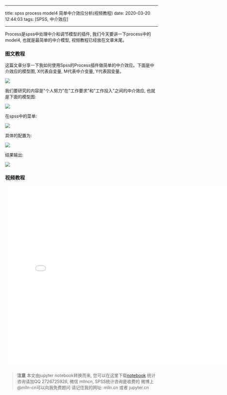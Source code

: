 
---

title: spss process model4 简单中介效应分析(视频教程)
date: 2020-03-20 12:44:03
tags: [SPSS, 中介效应]

---


Process是spss中处理中介和调节模型的插件, 我们今天要讲一下process中的model4, 也就是最简单的中介模型, 视频教程已经放在文章末尾。


<!--more-->
<!-- toc -->

### 图文教程

这篇文章分享一下我如何使用Spss的Process插件做简单的中介效应。下面是中介效应的模型图,
X代表自变量, M代表中介变量, Y代表因变量。

<img src="images/model4.png" class="img-thumbnail">

我们要研究的内容是"个人努力"在"工作要求"和"工作投入"之间的中介效应, 也就是下面的模型图:

<img src="images/model4-theory.png">

在spss中的菜单:

<img src="images/process-menue.png">

具体的配置为:

<img src="images/model4-setups.png">

结果输出:

<img src="images/model4-outcome.png">


### 视频教程

<iframe src="//player.bilibili.com/player.html?aid=97952249&bvid=BV1RE411A7uG&cid=167209810&page=1" scrolling="no" border="0" frameborder="no" framespacing="0" allowfullscreen="true" style="width:800px;height:600px"> </iframe>

> **注意**
> 本文由jupyter notebook转换而来, 您可以在这里下载[notebook](spss-process-model4-简单中介效应分析.ipynb)
> 统计咨询请加QQ 2726725926, 微信 mllncn,  SPSS统计咨询是收费的
> 微博上@mlln-cn可以向我免费题问
> 请记住我的网址: mlln.cn 或者 jupyter.cn

